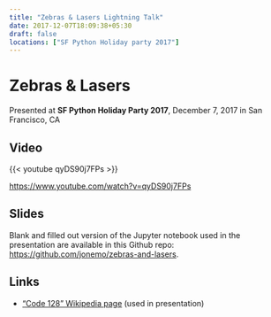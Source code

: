 ```yaml
---
title: "Zebras & Lasers Lightning Talk"
date: 2017-12-07T18:09:38+05:30
draft: false
locations: ["SF Python Holiday party 2017"]
---
```


Zebras & Lasers
===============

Presented at **SF Python Holiday Party 2017**, December 7, 2017 in San Francisco, CA

Video
-----

{{< youtube qyDS90j7FPs >}}

<https://www.youtube.com/watch?v=qyDS90j7FPs>

Slides
------

Blank and filled out version of the Jupyter notebook used in the presentation are available in this Github repo: <https://github.com/jonemo/zebras-and-lasers>.

Links
-----

* [“Code 128” Wikipedia page](https://en.wikipedia.org/wiki/Code_128) (used in presentation)
